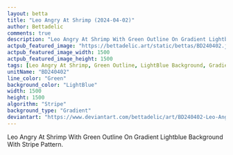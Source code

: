 ```yaml
---
layout: betta
title: "Leo Angry At Shrimp (2024-04-02)"
author: Bettadelic
comments: true
description: "Leo Angry At Shrimp With Green Outline On Gradient Lightblue Background With Stripe Pattern."
actpub_featured_image: "https://bettadelic.art/static/bettas/BD240402.jpg"
actpub_featured_image_width: 1500
actpub_featured_image_height: 1500
tags: [Leo Angry At Shrimp, Green Outline, LightBlue Background, Gradient Background Pattern, Stripe Pattern, April 2024]
unitName: "BD240402"
line_color: "Green"
background_color: "LightBlue"
width: 1500
height: 1500
algorithm: "Stripe"
background_type: "Gradient"
deviantart: "https://www.deviantart.com/bettadelic/art/BD240402-Leo-Angry-At-Shrimp-2024-04-02-1038023527"
---
```


Leo Angry At Shrimp With Green Outline On Gradient Lightblue Background With Stripe Pattern.
